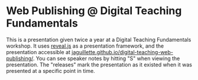 # Web Publishing @ Digital Teaching Fundamentals

This is a presentation given twice a year at a Digital Teaching Fundamentals
workshop. It uses [reveal.js](https://github.com/hakimel/reveal.js/) as a
presentation framework, and the presentation accessible at
[jaguillette.github.io/digital-teaching-web-publishing/](https://jaguillette.github.io/digital-teaching-web-publishing/).
You can see speaker notes by hitting "S" when viewing the presentation. The
"releases" mark the presentation as it existed when it was presented at a
specific point in time.
